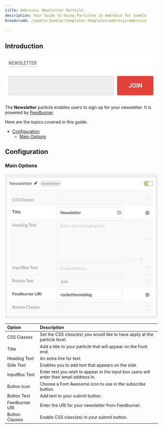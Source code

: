 ```yaml
---
title: Ambrosia: Newsletter Particle
description: Your Guide to Using Particles in Ambrosia for Joomla
breadcrumb: /joomla:Joomla/!templates:Templates/ambrosia:Ambrosia

---
```


## Introduction

![](assets/particle_newsletter1.jpeg)

The **Newsletter** particle enables users to sign up for your newsletter. It is powered by [Feedburner](http://feedburner.google.com/).

Here are the topics covered in this guide:

* [Configuration](#configuration)
    - [Main Options](#main-options)

## Configuration

### Main Options 

![](assets/particle_newsletter2.jpeg)

| Option         | Description                                                                             |
| :-----         | :-----                                                                                  |
| CSS Classes    | Set the CSS class(es) you would like to have apply at the particle level.               |
| Title          | Add a title to your particle that will appear on the front end.                         |
| Heading Text   | An extra line for text.                                                                 |
| Side Text      | Enables you to add text that appears on the side.                                       |
| InputBox Text  | Enter text you wish to appear in the input box users will enter their email address in. |
| Button Icon    | Choose a Font Awesome icon to use in the subscribe button.                              |
| Button Text    | Add text to your submit button.                                                         |
| Feedburner URI | Enter the URI for your newsletter from Feedburner.                                      |
| Button Classes | Enable CSS class(es) in your submit button.                                             |
